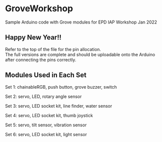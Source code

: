 # GroveWorkshop
Sample Arduino code with Grove modules for EPD IAP Workshop Jan 2022

## Happy New Year!!

Refer to the top of the file for the pin allocation. <br>
The full versions are complete and should be uploadable onto the Arduino after connecting the pins correctly.

## Modules Used in Each Set
Set 1: chainableRGB, push button, grove buzzer, switch <br>

Set 2: servo, LED, rotary angle sensor <br>

Set 3: servo, LED socket kit, line finder, water sensor <br>

Set 4: servo, LED socket kit, thumb joystick <br>

Set 5: servo, tilt sensor, vibration sensor <br>

Set 6: servo, LED socket kit, light sensor <br>
